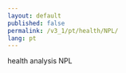 ```yaml
---
layout: default
published: false
permalink: /v3_1/pt/health/NPL/
lang: pt
---
```


health analysis NPL
